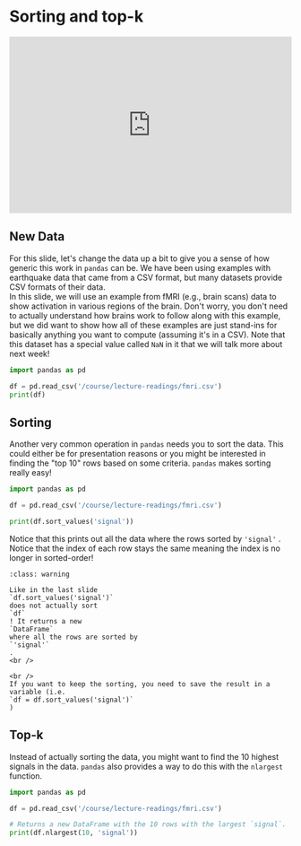 # Sorting and top-k

<div style="position: relative; padding-bottom: 62.5%; height: 0;">
    <iframe src="https://www.loom.com/embed/1223f3c9c2ff4068bb013ea8b8e3a4a3?sharedAppSource=personal_library" frameborder="0" webkitallowfullscreen mozallowfullscreen allowfullscreen style="position: absolute; top: 0; left: 0; width: 100%; height: 100%;"></iframe>
</div>

##  New Data  

For this slide, let's change the data up a bit to give you a sense of how generic this work in `pandas` can be. We have been using examples with earthquake data that came from a CSV format, but many datasets provide CSV formats of their data.  
In this slide, we will use an example from fMRI (e.g., brain scans) data to show activation in various regions of the brain. Don't worry, you don't need to actually understand how brains work to follow along with this example, but we did want to show how all of these examples are just stand-ins for basically anything you want to compute (assuming it's in a CSV). Note that this dataset has a special value called `NaN` in it that we will talk more about next week!  
```py
import pandas as pd

df = pd.read_csv('/course/lecture-readings/fmri.csv')
print(df)
```

##  Sorting  

Another very common operation in `pandas` needs you to sort the data. This could either be for presentation reasons or you might be interested in finding the "top 10" rows based on some criteria. `pandas` makes sorting really easy!  
```py
import pandas as pd

df = pd.read_csv('/course/lecture-readings/fmri.csv')

print(df.sort_values('signal'))
```

Notice that this prints out all the data where the rows sorted by `'signal'` . Notice that the index of each row stays the same meaning the index is no longer in sorted-order!  

```{admonition} Warning
:class: warning

Like in the last slide
`df.sort_values('signal')`
does not actually sort
`df`
! It returns a new
`DataFrame`
where all the rows are sorted by
`'signal'`
.
<br />

<br />
If you want to keep the sorting, you need to save the result in a variable (i.e.
`df = df.sort_values('signal')`
)

```

##  Top-k  

Instead of actually sorting the data, you might want to find the 10 highest signals in the data. `pandas` also provides a way to do this with the `nlargest` function.  
```py
import pandas as pd

df = pd.read_csv('/course/lecture-readings/fmri.csv')

# Returns a new DataFrame with the 10 rows with the largest `signal`.
print(df.nlargest(10, 'signal'))  
```

 
